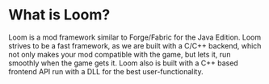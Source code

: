 # What is Loom?

Loom is a mod framework similar to Forge/Fabric for the Java Edition. Loom strives to be a fast framework, as we are built with a C/C++ backend, which not only makes your mod compatible with the game, but lets it, run smoothly when the game gets it. Loom also is built with a C++ based frontend API run with a DLL for the best user-functionality.
